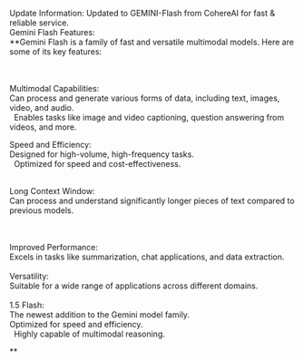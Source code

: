 Update Information:
Updated to GEMINI-Flash from CohereAI for fast & reliable service.<br>
Gemini Flash Features:<br>
**Gemini Flash is a family of fast and versatile multimodal models. Here are some of its key features:<br><br>   

Multimodal Capabilities:<br>
Can process and generate various forms of data, including text, images, video, and audio.<br>   
Enables tasks like image and video captioning, question answering from videos, and more.<br>

Speed and Efficiency:<br>
Designed for high-volume, high-frequency tasks.<br>   
Optimized for speed and cost-effectiveness.<br><br>

Long Context Window:<br>
Can process and understand significantly longer pieces of text compared to previous models.<br><br>  

Improved Performance:<br>
Excels in tasks like summarization, chat applications, and data extraction.<br><br>
Versatility:<br>
Suitable for a wide range of applications across different domains.<br><br>
1.5 Flash:<br>
The newest addition to the Gemini model family.<br>
Optimized for speed and efficiency.<br>   
Highly capable of multimodal reasoning.<br>

**

